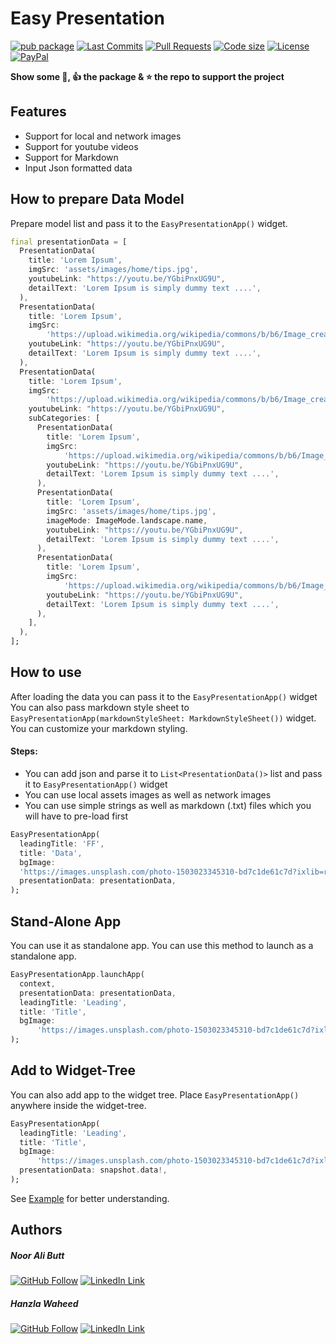 # Easy Presentation

[![pub package](https://img.shields.io/pub/v/easy_presentation.svg?logo=dart&logoColor=00b9fc)](https://pub.dartlang.org/packages/easy_presentation)
[![Last Commits](https://img.shields.io/github/last-commit/nooralibutt/easy_presentation?logo=git&logoColor=white)](https://github.com/nooralibutt/easy_presentation/commits/master)
[![Pull Requests](https://img.shields.io/github/issues-pr/nooralibutt/easy_presentation?logo=github&logoColor=white)](https://github.com/nooralibutt/easy_presentation/pulls)
[![Code size](https://img.shields.io/github/languages/code-size/nooralibutt/easy_presentation?logo=github&logoColor=white)](https://github.com/nooralibutt/easy_presentation)
[![License](https://img.shields.io/github/license/nooralibutt/easy_presentation?logo=open-source-initiative&logoColor=green)](https://github.com/nooralibutt/easy_presentation/blob/master/LICENSE)
[![PayPal](https://img.shields.io/badge/Donate-PayPal-066BB7?logo=paypal)](https://paypal.me/nooralibutt)

**Show some 💙, 👍 the package & ⭐️ the repo to support the project**

## Features
- Support for local and network images
- Support for youtube videos
- Support for Markdown
- Input Json formatted data

## How to prepare Data Model
Prepare model list and pass it to the `EasyPresentationApp()` widget.

```dart
final presentationData = [
  PresentationData(
    title: 'Lorem Ipsum',
    imgSrc: 'assets/images/home/tips.jpg',
    youtubeLink: "https://youtu.be/YGbiPnxUG9U",
    detailText: 'Lorem Ipsum is simply dummy text ....',
  ),
  PresentationData(
    title: 'Lorem Ipsum',
    imgSrc:
        'https://upload.wikimedia.org/wikipedia/commons/b/b6/Image_created_with_a_mobile_phone.png',
    youtubeLink: "https://youtu.be/YGbiPnxUG9U",
    detailText: 'Lorem Ipsum is simply dummy text ....',
  ),
  PresentationData(
    title: 'Lorem Ipsum',
    imgSrc:
        'https://upload.wikimedia.org/wikipedia/commons/b/b6/Image_created_with_a_mobile_phone.png',
    youtubeLink: "https://youtu.be/YGbiPnxUG9U",
    subCategories: [
      PresentationData(
        title: 'Lorem Ipsum',
        imgSrc:
            'https://upload.wikimedia.org/wikipedia/commons/b/b6/Image_created_with_a_mobile_phone.png',
        youtubeLink: "https://youtu.be/YGbiPnxUG9U",
        detailText: 'Lorem Ipsum is simply dummy text ....',
      ),
      PresentationData(
        title: 'Lorem Ipsum',
        imgSrc: 'assets/images/home/tips.jpg',
        imageMode: ImageMode.landscape.name,
        youtubeLink: "https://youtu.be/YGbiPnxUG9U",
        detailText: 'Lorem Ipsum is simply dummy text ....',
      ),
      PresentationData(
        title: 'Lorem Ipsum',
        imgSrc:
            'https://upload.wikimedia.org/wikipedia/commons/b/b6/Image_created_with_a_mobile_phone.png',
        youtubeLink: "https://youtu.be/YGbiPnxUG9U",
        detailText: 'Lorem Ipsum is simply dummy text ....',
      ),
    ],
  ),
];
```

## How to use
After loading the data you can pass it to the `EasyPresentationApp()` widget
You can also pass markdown style sheet to `EasyPresentationApp(markdownStyleSheet: MarkdownStyleSheet())` widget. You can customize your markdown styling.

####  Steps:
- You can add json and parse it to `List<PresentationData()>` list and pass it to `EasyPresentationApp()` widget
- You can use local assets images as well as network images
- You can use simple strings as well as markdown (.txt) files which you will have to pre-load first
```dart
EasyPresentationApp(
  leadingTitle: 'FF',
  title: 'Data',
  bgImage:
  'https://images.unsplash.com/photo-1503023345310-bd7c1de61c7d?ixlib=rb-4.0.3&ixid=MnwxMjA3fDB8MHxwaG90by1wYWdlfHx8fGVufDB8fHx8&auto=format&fit=crop&w=576&q=80',
  presentationData: presentationData,
);
```

## Stand-Alone App
You can use it as standalone app. You  can use this method to launch as a standalone app.

```dart
EasyPresentationApp.launchApp(
  context,
  presentationData: presentationData,
  leadingTitle: 'Leading',
  title: 'Title',
  bgImage:
      'https://images.unsplash.com/photo-1503023345310-bd7c1de61c7d?ixlib=rb-4.0.3&ixid=MnwxMjA3fDB8MHxwaG90by1wYWdlfHx8fGVufDB8fHx8&auto=format&fit=crop&w=576&q=80',
);
```

## Add to Widget-Tree
You can also add app to the widget tree. Place `EasyPresentationApp()` anywhere inside the widget-tree.

```dart
EasyPresentationApp(
  leadingTitle: 'Leading',
  title: 'Title',
  bgImage:
      'https://images.unsplash.com/photo-1503023345310-bd7c1de61c7d?ixlib=rb-4.0.3&ixid=MnwxMjA3fDB8MHxwaG90by1wYWdlfHx8fGVufDB8fHx8&auto=format&fit=crop&w=576&q=80',
  presentationData: snapshot.data!,
);
```

See [Example](https://pub.dev/packages/easy_presentation/example) for better understanding.

## Authors
##### Noor Ali Butt
[![GitHub Follow](https://img.shields.io/badge/Connect--blue.svg?logo=Github&longCache=true&style=social&label=Follow)](https://github.com/nooralibutt) [![LinkedIn Link](https://img.shields.io/badge/Connect--blue.svg?logo=linkedin&longCache=true&style=social&label=Connect
)](https://www.linkedin.com/in/nooralibutt)
##### Hanzla Waheed
[![GitHub Follow](https://img.shields.io/badge/Connect--blue.svg?logo=Github&longCache=true&style=social&label=Follow)](https://github.com/mhanzla80) [![LinkedIn Link](https://img.shields.io/badge/Connect--blue.svg?logo=linkedin&longCache=true&style=social&label=Connect
)](https://www.linkedin.com/in/mhanzla80)